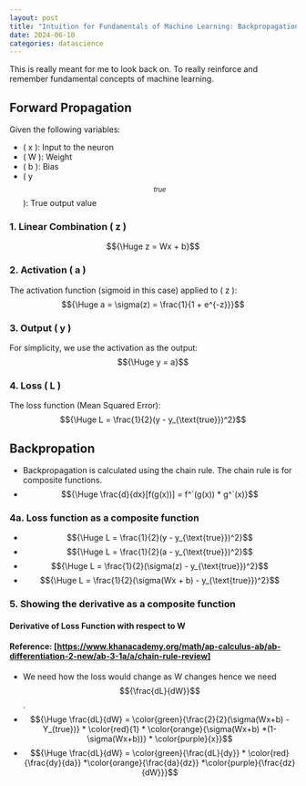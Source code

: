 ```yaml
---
layout: post
title: "Intuition for Fundamentals of Machine Learning: Backpropagation"
date: 2024-06-10
categories: datascience
---
```

This is really meant for me to look back on. To really reinforce and remember fundamental concepts of machine learning.
## Forward Propagation
Given the following variables:
- \( x \): Input to the neuron
- \( W \): Weight
- \( b \): Bias
- \( y$$_{true}$$ \): True output value

### 1. Linear Combination \( z \)
$${\Huge z = Wx + b}$$

### 2. Activation \( a \)
The activation function (sigmoid in this case) applied to \( z \):
 $${\Huge a = \sigma(z) = \frac{1}{1 + e^{-z}}}$$

### 3. Output \( y \)
For simplicity, we use the activation as the output:
$${\Huge y = a}$$

### 4. Loss \( L \)
The loss function (Mean Squared Error):
$${\Huge L = \frac{1}{2}(y - y_{\text{true}})^2}$$

## Backpropation
- Backpropagation is calculated using the chain rule. The chain rule is for composite functions.
- $${\Huge \frac{d}{dx}[f(g(x))] = f^`(g(x)) * g^`(x)}$$

### 4a. Loss function as a composite function
- $${\Huge L = \frac{1}{2}(y - y_{\text{true}})^2}$$
- $${\Huge L = \frac{1}{2}(a - y_{\text{true}})^2}$$
- $${\Huge L = \frac{1}{2}(\sigma(z) - y_{\text{true}})^2}$$
- $${\Huge L = \frac{1}{2}(\sigma(Wx + b) - y_{\text{true}})^2}$$
### 5. Showing the derivative as a composite function
#### Derivative of Loss Function with respect to W
#### Reference: [https://www.khanacademy.org/math/ap-calculus-ab/ab-differentiation-2-new/ab-3-1a/a/chain-rule-review]
- We need how the loss would change as W changes hence we need $${\frac{dL}{dW}}$$.
- $${\Huge \frac{dL}{dW} = \color{green}{\frac{2}{2}(\sigma(Wx+b) - Y_{true})} * \color{red}{1} * \color{orange}{\sigma(Wx+b) *(1-\sigma(Wx+b))} * \color{purple}{x}}$$
- $${\Huge \frac{dL}{dW} = \color{green}{\frac{dL}{dy}} * \color{red}{\frac{dy}{da}} *\color{orange}{\frac{da}{dz}} *\color{purple}{\frac{dz}{dW}}}$$
